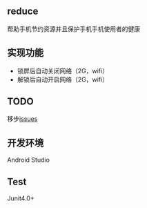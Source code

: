 ## reduce
帮助手机节约资源并且保护手机手机使用者的健康

## 实现功能
*  锁屏后自动关闭网络（2G，wifi）
*  解锁后自动开启网络（2G，wifi）

## TODO 
移步[issues](https://github.com/simlegate/reduce/issues?labels=todo&page=1&state=open)

## 开发环境
Android Studio 

## Test
Junit4.0+
